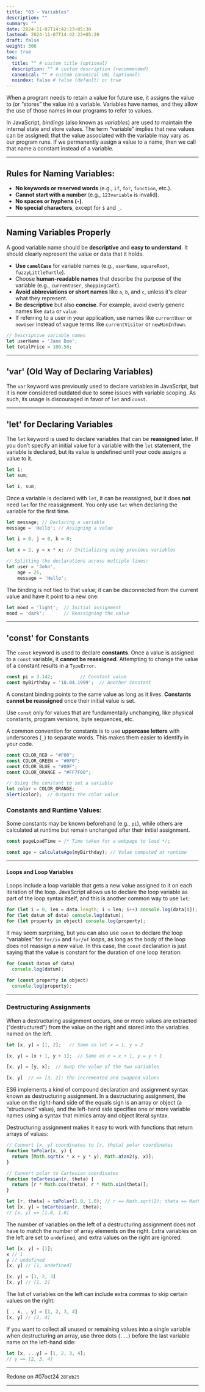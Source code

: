 ```yaml
---
title: "03 - Variables"
description: ""
summary: ""
date: 2024-11-07T14:42:23+05:30
lastmod: 2024-11-07T14:42:23+05:30
draft: false
weight: 306
toc: true
seo:
  title: "" # custom title (optional)
  description: "" # custom description (recommended)
  canonical: "" # custom canonical URL (optional)
  noindex: false # false (default) or true
---
```


When a program needs to retain a value for future use, it assigns the value to (or “stores” the value in) a variable. Variables have names, and they allow the use of those names in our programs to refer to values.

In JavaScript, _bindings_ (also known as _variables_) are used to maintain the internal state and store values. The term “variable” implies that new values can be assigned: that the value associated with the variable may vary as our program runs. If we permanently assign a value to a name, then we call that name a constant instead of a variable.

---

## Rules for Naming Variables:

- **No keywords or reserved words** (e.g., `if`, `for`, `function`, etc.).
- **Cannot start with a number** (e.g., `123variable` is invalid).
- **No spaces or hyphens (`-`)**.
- **No special characters**, except for `$` and `_`.

---

## Naming Variables Properly

A good variable name should be **descriptive** and **easy to understand**. It should clearly represent the value or data that it holds.

- **Use `camelCase`** for variable names (e.g., `userName`, `squareRoot`, `fuzzyLittleTurtle`).
- Choose **human-readable names** that describe the purpose of the variable (e.g., `currentUser`, `shoppingCart`).
- **Avoid abbreviations or short names** like `a`, `b`, and `c`, unless it's clear what they represent.
- **Be descriptive** but also **concise**. For example, avoid overly generic names like `data` or `value`.
- If referring to a user in your application, use names like `currentUser` or `newUser` instead of vague terms like `currentVisitor` or `newManInTown`.

```js
// Descriptive variable names
let userName = 'Jane Doe';
let totalPrice = 100.50;
```

---

## 'var' (Old Way of Declaring Variables)

The `var` keyword was previously used to declare variables in JavaScript, but it is now considered outdated due to some issues with variable scoping. As such, its usage is discouraged in favor of `let` and `const`.

---

## 'let' for Declaring Variables

The `let` keyword is used to declare variables that can be **reassigned** later. If you don’t specify an initial value for a variable with the `let` statement, the variable is declared, but its value is undefined until your code assigns a value to it.

```js
let i;
let sum;

let i, sum;
```

Once a variable is declared with `let`, it can be reassigned, but it does **not** need `let` for the reassignment. You only use `let` when declaring the variable for the first time.

```js
let message; // Declaring a variable
message = 'Hello'; // Assigning a value

let i = 0, j = 0, k = 0;

let x = 2, y = x * x; // Initializing using previous variables

// Splitting the declarations across multiple lines:
let user = 'John',
    age = 25,
    message = 'Hello';
```

The binding is not tied to that value; it can be disconnected from the current value and have it point to a new one:

```js
let mood = 'light';  // Initial assignment
mood = 'dark';       // Reassigning the value
```

---

## 'const' for Constants

The `const` keyword is used to declare **constants**. Once a value is assigned to a `const` variable, it **cannot be reassigned**. Attempting to change the value of a constant results in a `TypeError`.

```js
const pi = 3.142;          // Constant value
const myBirthday = '18.04.1999';  // Another constant
```

A constant binding points to the same value as long as it lives. **Constants cannot be reassigned** once their initial value is set.

Use `const` only for values that are fundamentally unchanging, like physical constants, program versions, byte sequences, etc.

A common convention for constants is to use **uppercase letters** with underscores (`_`) to separate words. This makes them easier to identify in your code.

```js
const COLOR_RED = "#F00";
const COLOR_GREEN = "#0F0";
const COLOR_BLUE = "#00F";
const COLOR_ORANGE = "#FF7F00";

// Using the constant to set a variable
let color = COLOR_ORANGE;
alert(color);  // Outputs the color value
```

### Constants and Runtime Values:

Some constants may be known beforehand (e.g., `pi`), while others are calculated at runtime but remain unchanged after their initial assignment.

```js
const pageLoadTime = /* Time taken for a webpage to load */;

const age = calculateAge(myBirthday); // Value computed at runtime
```

---

#### Loops and Loop Variables

Loops include a loop variable that gets a new value assigned to it on each iteration of the loop. JavaScript allows us to declare the loop variable as part of the loop syntax itself, and this is another common way to use `let`:

```js
for (let i = 0, len = data.length; i < len; i++) console.log(data[i]);
for (let datum of data) console.log(datum);
for (let property in object) console.log(property);
```

It may seem surprising, but you can also use `const` to declare the loop “variables” for `for/in` and `for/of` loops, as long as the body of the loop does not reassign a new value. In this case, the `const` declaration is just saying that the value is constant for the duration of one loop iteration:

```js
for (const datum of data) 
  console.log(datum);

for (const property in object) 
  console.log(property);
```

---

### Destructuring Assignments

When a destructuring assignment occurs, one or more values are extracted (“destructured”) from the value on the right and stored into the variables named on the left.

```js
let [x, y] = [1, 2];   // Same as let x = 1, y = 2

[x, y] = [x + 1, y + 1];  // Same as x = x + 1, y = y + 1

[x, y] = [y, x];  // Swap the value of the two variables

[x, y]  // => [3, 2]: the incremented and swapped values
```

ES6 implements a kind of compound declaration and assignment syntax known as destructuring assignment. In a destructuring assignment, the value on the right-hand side of the equals sign is an array or object (a “structured” value), and the left-hand side specifies one or more variable names using a syntax that mimics array and object literal syntax.

Destructuring assignment makes it easy to work with functions that return arrays of values:

```js
// Convert [x, y] coordinates to [r, theta] polar coordinates
function toPolar(x, y) {
  return [Math.sqrt(x * x + y * y), Math.atan2(y, x)];
}

// Convert polar to Cartesian coordinates
function toCartesian(r, theta) {
  return [r * Math.cos(theta), r * Math.sin(theta)];
}

let [r, theta] = toPolar(1.0, 1.0); // r == Math.sqrt(2); theta == Math.PI/4
let [x, y] = toCartesian(r, theta);
// [x, y] == [1.0, 1.0]
```

The number of variables on the left of a destructuring assignment does not have to match the number of array elements on the right. Extra variables on the left are set to `undefined`, and extra values on the right are ignored.

```js
let [x, y] = [1];
x // 1
y // undefined
[x, y] // [1, undefined]

[x, y] = [1, 2, 3]
[x, y] // [1, 2]
```

The list of variables on the left can include extra commas to skip certain values on the right:

```js
[ , x, , y] = [1, 2, 3, 4]
[x, y] // [2, 4]
```

If you want to collect all unused or remaining values into a single variable when destructuring an array, use three dots (`...`) before the last variable name on the left-hand side:

```js
let [x, ...y] = [1, 2, 3, 4]; 
// y == [2, 3, 4]
```

---

Redone on #07oct24 `28Feb25`

____
